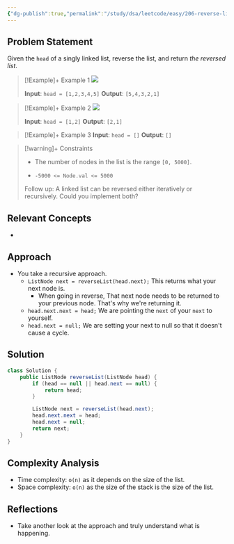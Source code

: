```yaml
---
{"dg-publish":true,"permalink":"/study/dsa/leetcode/easy/206-reverse-linked-list/","tags":["leetcode/linked-list","leetcode/recursion","programming/practice","leetcode/problem"]}
---
```


## Problem Statement
Given the `head` of a singly linked list, reverse the list, and return *the reversed list*.

 

>[!Example]+ Example 1
>![](https://assets.leetcode.com/uploads/2021/02/19/rev1ex1.jpg)
>
>**Input**: `head = [1,2,3,4,5]`
>**Output**: `[5,4,3,2,1]
`

>[!Example]+ Example 2
>![](https://assets.leetcode.com/uploads/2021/02/19/rev1ex2.jpg)
>
>**Input**: `head = [1,2]`
>**Output**: `[2,1]
`

>[!Example]+ Example 3
>**Input**: `head = []`
>**Output**: `[]
`

>[!warning]+ Constraints
>- The number of nodes in the list is the range `[0, 5000]`.
>
>- `-5000 <= Node.val <= 5000`
>
>
>
>
>
>
>
>
>Follow up: A linked list can be reversed either iteratively or recursively. Could you implement both?

## Relevant Concepts
- 

## Approach
- You take a recursive approach.
	- `ListNode next = reverseList(head.next);` This returns what your next node is.
		- When going in reverse, That next node needs to be returned to your previous node. That's why we're returning it. 
	- `head.next.next = head;` We are pointing the `next` of your `next` to yourself.
	- `head.next = null;` We are setting your next to null so that it doesn't cause a cycle. 
## Solution
```Java
class Solution {
    public ListNode reverseList(ListNode head) {
        if (head == null || head.next == null) {
            return head;
        }

        ListNode next = reverseList(head.next);
        head.next.next = head;
        head.next = null;
        return next;
    }
}
```

## Complexity Analysis
- Time complexity: `o(n)` as it depends on the size of the list.
- Space complexity:  `o(n)` as the size of the stack is the size of the list.

## Reflections
- Take another look at the approach and truly understand what is happening. 